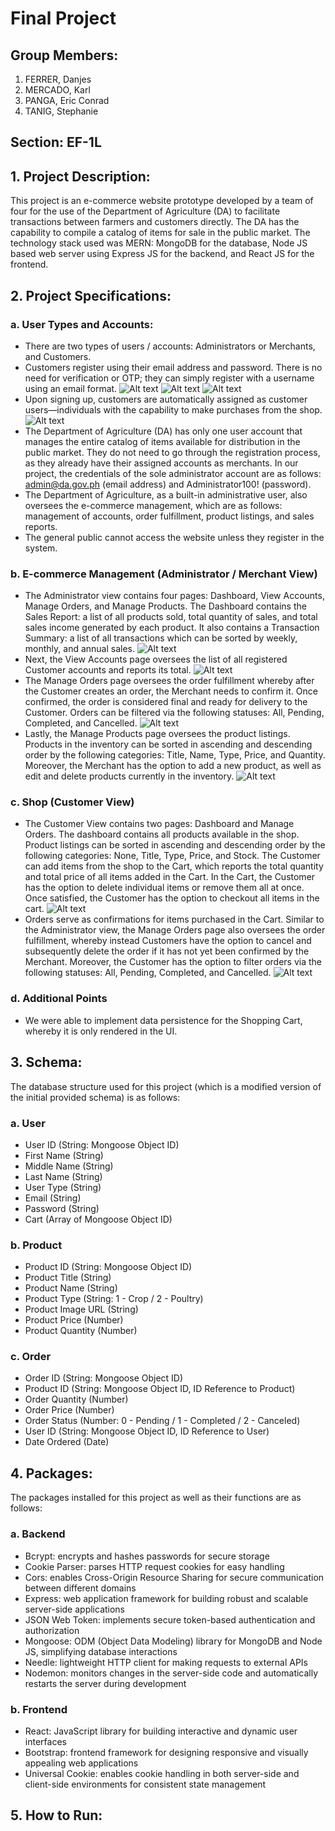 # Final Project

## Group Members:
1. FERRER, Danjes 
2. MERCADO, Karl 
3. PANGA, Eric Conrad
4. TANIG, Stephanie

## Section: EF-1L 

## 1. Project Description:
This project is an e-commerce website prototype developed by a team of four for the use of the Department of 
Agriculture (DA) to facilitate transactions between farmers and customers directly. The DA has the capability 
to compile a catalog of items for sale in the public market. The technology stack used was MERN: MongoDB for the 
database, Node JS based web server using Express JS for the backend, and React JS for the frontend.

## 2. Project Specifications:

### a. User Types and Accounts:
- There are two types of users / accounts: Administrators or Merchants, and Customers. 
- Customers register using their email address and password. There is no need for verification or OTP; they can 
simply register with a username using an email format.
![Alt text](image.png)
![Alt text](image-8.png)
![Alt text](image-9.png)
- Upon signing up, customers are automatically assigned as customer users—individuals with the capability to make 
purchases from the shop.
![Alt text](image-1.png)
- The Department of Agriculture (DA) has only one user account that manages the entire catalog of items available 
for distribution in the public market. They do not need to go through the registration process, as they already have 
their assigned accounts as merchants. In our project, the credentials of the sole administrator account are as follows:
admin@da.gov.ph (email address) and Administrator100! (password).
- The Department of Agriculture, as a built-in administrative user, also oversees the e-commerce management, which are 
as follows: management of accounts, order fulfillment, product listings, and sales reports.
- The general public cannot access the website unless they register in the system.

### b. E-commerce Management (Administrator / Merchant View)
- The Administrator view contains four pages: Dashboard, View Accounts, Manage Orders, and Manage Products. The Dashboard 
contains the Sales Report: a list of all products sold, total quantity of sales, and total sales income generated 
by each product. It also contains a Transaction Summary: a list of all transactions which can be sorted by weekly, monthly, 
and annual sales.
![Alt text](image-2.png)
- Next, the View Accounts page oversees the list of all registered Customer accounts and reports its total.
![Alt text](image-3.png)
- The Manage Orders page oversees the order fulfillment whereby after the Customer creates an order, the Merchant needs to 
confirm it. Once confirmed, the order is considered final and ready for delivery to the Customer. Orders can be filtered via 
the following statuses: All, Pending, Completed, and Cancelled.
![Alt text](image-4.png)
- Lastly, the Manage Products page oversees the product listings. Products in the inventory can be sorted in ascending and 
descending order by the following categories: Title, Name, Type, Price, and Quantity. Moreover, the Merchant has the option 
to add a new product, as well as edit and delete products currently in the inventory.
![Alt text](image-5.png)

### c. Shop (Customer View)
- The Customer View contains two pages: Dashboard and Manage Orders. The dashboard contains all products available in the shop. 
Product listings can be sorted in ascending and descending order by the following categories: None, Title, Type, Price, and Stock. 
The Customer can add items from the shop to the Cart, which reports the total quantity and total price of all items added in the 
Cart. In the Cart, the Customer has the option to delete individual items or remove them all at once. Once satisfied, the Customer 
has the option to checkout all items in the cart.
![Alt text](image-6.png)
- Orders serve as confirmations for items purchased in the Cart. Similar to the Administrator view, the Manage Orders page also oversees 
the order fulfillment, whereby instead Customers have the option to cancel and subsequently delete the order if it has not yet been 
confirmed by the Merchant.  Moreover, the Customer has the option to filter orders via the following statuses: All, Pending, Completed,
and Cancelled.
![Alt text](image-7.png)

### d. Additional Points
- We were able to implement data persistence for the Shopping Cart, whereby it is only rendered in the UI.

## 3. Schema:
The database structure used for this project (which is a modified version of the initial provided schema) is as
follows:
### a. User
- User ID (String: Mongoose Object ID)
- First Name (String)
- Middle Name (String)
- Last Name (String)
- User Type (String)
- Email (String)
- Password (String)
- Cart (Array of Mongoose Object ID)

### b. Product
- Product ID (String: Mongoose Object ID)
- Product Title (String)
- Product Name (String)
- Product Type (String: 1 - Crop / 2 - Poultry)
- Product Image URL (String)
- Product Price (Number)
- Product Quantity (Number)

### c. Order
- Order ID (String: Mongoose Object ID)
- Product ID (String: Mongoose Object ID, ID Reference to Product)
- Order Quantity (Number)
- Order Price (Number)
- Order Status (Number: 0 - Pending / 1 - Completed / 2 - Canceled)
- User ID (String: Mongoose Object ID, ID Reference to User)
- Date Ordered (Date)

## 4. Packages:
The packages installed for this project as well as their functions are as follows:
### a. Backend
- Bcrypt: encrypts and hashes passwords for secure storage
- Cookie Parser: parses HTTP request cookies for easy handling
- Cors: enables Cross-Origin Resource Sharing for secure communication between different domains
- Express: web application framework for building robust and scalable server-side applications
- JSON Web Token: implements secure token-based authentication and authorization
- Mongoose: ODM (Object Data Modeling) library for MongoDB and Node JS, simplifying database interactions
- Needle: lightweight HTTP client for making requests to external APIs
- Nodemon: monitors changes in the server-side code and automatically restarts the server during development

### b. Frontend
- React: JavaScript library for building interactive and dynamic user interfaces
- Bootstrap: frontend framework for designing responsive and visually appealing web applications
- Universal Cookie: enables cookie handling in both server-side and client-side environments for consistent 
state management

## 5. How to Run:
